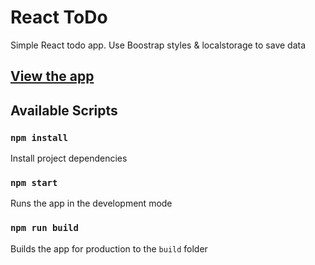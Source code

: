 # React ToDo
Simple React todo app. Use Boostrap styles & localstorage to save data

## [View the app](https://modesnero.github.io/todo-react/)

## Available Scripts

### `npm install`
Install project dependencies

### `npm start`
Runs the app in the development mode

### `npm run build`
Builds the app for production to the `build` folder
